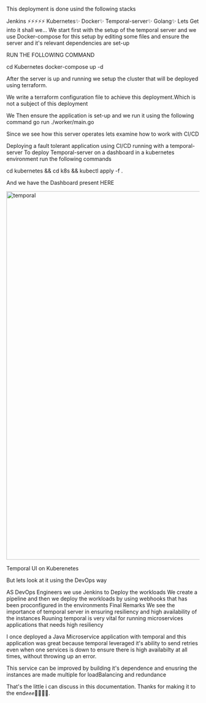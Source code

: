 
This deployment is done usind the following stacks

Jenkins ⚡️⚡️⚡️⚡️⚡️
Kubernetes✨
Docker✨
Temporal-server✨
Golang✨
Lets Get into it shall we... We start first with the setup of the temporal server and we use Docker-compose for this setup by editing some files and ensure the server and it's relevant dependencies are set-up

RUN THE FOLLOWING COMMAND

cd Kubernetes docker-compose up -d

After the server is up and running we setup the cluster that will be deployed using terraform.

We write a terraform configuration file to achieve this deployment.Which is not a subject of this deployment

We Then ensure the application is set-up and we run it using the following command
go run ./worker/main.go


Since we see how this server operates lets examine how to work with CI/CD

Deploying a fault tolerant application using CI/CD running with a temporal-server
To deploy Temporal-server on a dashboard in a kubernetes environment run the following commands

cd kubernetes && cd k8s && kubectl apply -f .

And we have the Dashboard present HERE

<img width="960" alt="temporal" src="https://user-images.githubusercontent.com/111136362/216768464-62584a06-c2f5-407f-aef8-6a1565605a24.PNG">

Temporal UI on Kuberenetes

But lets look at it using the DevOps way

AS DevOps Engineers we use Jenkins to Deploy the workloads
We create a pipeline and then we deploy the workloads by using webhooks that has been proconfigured in the environments
Final Remarks
We see the importance of temporal server in ensuring resiliency and high availability of the instances
Ruuning temporal is very vital for running microservices applications that needs high resiliency

I once deployed a Java Microservice application with temporal and this application was great because temporal leveraged it's ability to send retries even when one services is down to ensure there is high availabilty at all times, without throwing up an error.

This service can be improved by building it's dependence and enusring the instances are made multiple for loadBalancing and redundance

That's the little i can discuss in this documentation. Thanks for making it to the end✊✊✊👊🏼🫰🫰.

